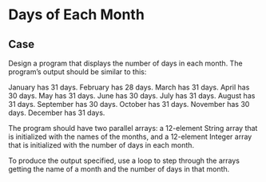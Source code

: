 # Days of Each Month

## Case

Design a program that displays the number of days in each month. The program’s output should be similar to this:

January has 31 days.
February has 28 days.
March has 31 days.
April has 30 days.
May has 31 days.
June has 30 days.
July has 31 days.
August has 31 days.
September has 30 days.
October has 31 days.
November has 30 days.
December has 31 days.

The program should have two parallel arrays: a 12-element String array that is initialized with the names of the months, and a 12-element Integer array that is initialized with the number of days in each month.

To produce the output specified, use a loop to step through the arrays getting the name of a month and the number of days in that month.
